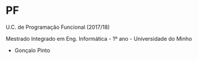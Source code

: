 # PF
U.C. de Programação Funcional (2017/18)

Mestrado Integrado em Eng. Informática - 1º ano - Universidade do Minho

* Gonçalo Pinto